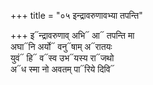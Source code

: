 +++
title = "०५ इन्द्रावरुणावभ्या तपन्ति"

+++
इ᳓न्द्रावरुणाव् अभि᳓ आ᳓ तपन्ति मा  
अघा᳓नि अर्यो᳓ वनु᳓षाम् अ᳓रातयः  
युवं᳓ हि᳓ व᳓स्व उभ᳓यस्य रा᳓जथो  
अ᳓ध स्मा नो अवतम् पा᳓रिये दिवि᳓